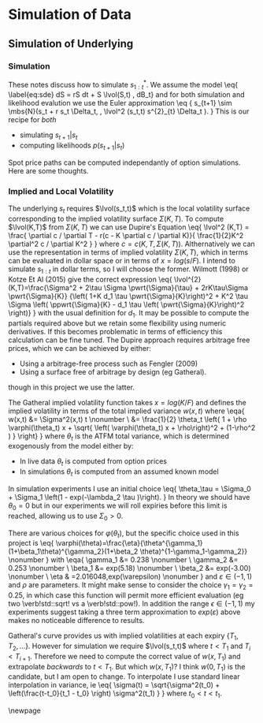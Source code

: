 # Simulation of Data

## Simulation of Underlying

### Simulation 

These notes discuss how to simulate $s_{1:t}^{*}$.  We assume the model
\eq{ \label{eq:sde} dS = rS dt + S \lvol(S,t) \, dB_t}
and for both simulation and likelihood evalution we use the Euler approximation
\eq { s_{t+1} \sim \mbs{N}(s_t + r s_t \Delta_t, \, \lvol^2 (s_t,t)  s^{2}_{t} \Delta_t ). }
This is our recipe for *both* 

* simulating $s_{t+1} | s_t$
* computing likelihoods $p(s_{t+1}|s_t)$

Spot price paths can be computed independantly of option simulations.  Here are 
some thoughts.

### Implied and Local Volatility

The underlying $s_t$ requires $\lvol(s_t,t)$ which is the local volatility surface
corresponding to the implied volatility surface $\Sigma(K,T)$.  To compute $\lvol(K,T)$
from $\Sigma(K,T)$ we can use Dupire's Equation
\eq{ \lvol^2 (K,T) = \frac{ \partial c / \partial T - r(c - K \partial c / \partial K)}{
    \frac{1}{2}K^2 \partial^2 c / \partial K^2 }
}
where $c = c(K,T,\Sigma(K,T))$.  Althernatively we can use the representation in terms
of implied volatility $\Sigma(K,T)$, which in terms can be evaluated in dollar space 
or in terms of $x = log(s/F)$.  I intend to simulate $s_{1:t}$ in dollar terms, so I 
will choose the former.  Wilmott (1998) or Kotze Et Al (2015) give the correct expression 
\eq{
    \lvol^{2}(K,T)=\frac{\Sigma^2 + 2\tau \Sigma \pwrt{\Sigma}{\tau} + 2rK\tau\Sigma \pwrt{\Sigma}{K}}
    {\left( 1+K d_1 \tau \pwrt{\Sigma}{K}\right)^2 + 
    K^2 \tau \Sigma \left( \ppwrt{\Sigma}{K} - d_1 \tau \left( \pwrt{\Sigma}{K}\right)^2 \right)}
}
with the usual definition for $d_1$.  It may be possible to compute the partials 
required above but we retain some flexibility using numeric derivatives.  If this 
becomes problematic in terms of efficiency this calculation can be fine tuned. The Dupire
approach requires arbitrage free prices, which we can be achieved by either:

* Using a arbitrage-free process such as Fengler (2009)
* Using a surface free of arbitrage by design (eg Gatheral).

though in this project we use the latter.

The Gatheral implied volatility function takes $x = log(K/F)$ and defines the
implied volatility in terms of the total implied variance $w(x,t)$ where
\eqa{
    w(x,t) &= \Sigma^2(x,t) t \nonumber \\
     &= \frac{1}{2} \theta_t \left\{ 1 + \rho \varphi(\theta_t) x + 
     \sqrt{ \left( \varphi(\theta_t) x + \rho\right)^2 + (1-\rho^2 ) } \right\}
}
where $\theta_t$ is the ATFM total variance, which is determined exogenously from the
model either by:

* In live data $\theta_t$ is computed from option prices
* In simulations $\theta_t$ is computed from an assumed known model

In simulation experiments I use an initial choice
\eq{
\theta_\tau = \Sigma_0 + \Sigma_1 \left(1 - exp(-\lambda_2 \tau )\right).
}
In theory we should have $\theta_0=0$ but in our experiments we will roll expiries
before this limit is reached, allowing us to use $\Sigma_0>0$.

There are various choices for $\varphi(\theta_t)$, but the specific choice used in
this project is
\eq{
     \varphi(\theta)=\frac{\eta}{\theta^{\gamma_1}(1+\beta_1\theta)^{\gamma_2}(1+\beta_2
     \theta)^{1-\gamma_1-\gamma_2}}  \nonumber
} 
with 
\eqa{
    \gamma_1 &= 0.238 \nonumber \\
    \gamma_2 &= 0.253 \nonumber \\ 
    \beta_1 &= exp(5.18) \nonumber \\ 
    \beta_2 &= exp(-3.00) \nonumber \\ 
    \eta & =2.016048\,exp(\varepsilon) \nonumber 
}
and $\varepsilon\in(-1,1)$ and $\rho$ are parameters.  It might make sense to consider
the choice $\gamma_1 = \gamma_2 = 0.25$, in which case this function will permit
more efficient evaluation (eg two \verb!std::sqrt! vs a \verb!std::pow!).  In addition
the range $\epsilon \in (-1,1)$ my experiments suggest taking a three term approximation
to $exp(\varepsilon)$ above makes no noticeable difference to results.    

Gatheral's curve provides us with implied volatilities at each expiry 
$\left\{ T_1, T_2, \hdots \right\}$.  However for simulation we require 
$\lvol(s_t,t)$ where $t<T_1$ and $T_i < T_{i+1}$.  Therefore
we need to compute the correct value of $w(x,T_1)$ and extrapolate *backwards*
to $t<T_1$.  But which $w(x,T_1)$?  I think $w(0, T_1)$ is the candidate, 
but I am open to change.  To interpolate I use standard linear interpolation in
variance, ie 
\eq{ \sigma(t) = \sqrt{\sigma^2(t_0) + \left(\frac{t-t_0}{t_1 - t_0} \right) \sigma^2(t_1) } }
where $t_0 < t < t_1$.

\newpage 



